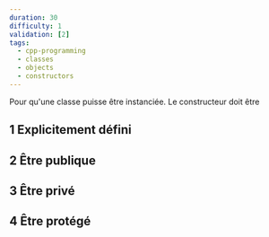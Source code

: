 ```yaml
---
duration: 30
difficulty: 1
validation: [2]
tags:
  - cpp-programming
  - classes
  - objects
  - constructors
---
```


Pour qu'une classe puisse être instanciée. Le constructeur doit être

## 1 Explicitement défini
## 2 Être publique
## 3 Être privé
## 4 Être protégé

